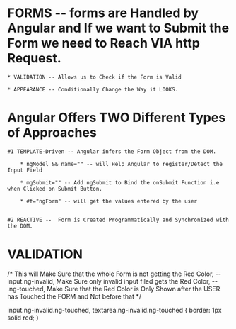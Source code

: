 # FORMS -- forms are Handled by Angular and If we want to Submit the Form we need to Reach VIA http Request.
    
    * VALIDATION -- Allows us to Check if the Form is Valid

    * APPEARANCE -- Conditionally Change the Way it LOOKS.

# Angular Offers TWO Different Types of Approaches
    #1 TEMPLATE-Driven -- Angular infers the Form Object from the DOM.
        
        * ngModel && name="" -- will Help Angular to register/Detect the Input Field

        * mgSubmit="" -- Add ngSubmit to Bind the onSubmit Function i.e when Clicked on Submit Button.

        * #f="ngForm" -- will get the values entered by the user


    #2 REACTIVE --  Form is Created Programmatically and Synchronized with the DOM.


# VALIDATION  
/* This will Make Sure that the whole Form is not getting the Red Color,
 -- input.ng-invalid, Make Sure only invalid input filed gets the Red Color,
 -- .ng-touched, Make Sure that the Red Color is Only Shown after the USER has Touched the FORM and Not before that */

<!-- .CSS CLASS -->
input.ng-invalid.ng-touched,
textarea.ng-invalid.ng-touched {
    border: 1px solid red;
}